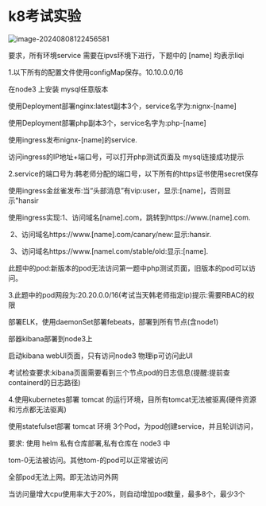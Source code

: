 

# k8考试实验

![image-20240808122456581](https://gitee.com/xiaojinliaqi/img/raw/master/202408081224924.png)



要求，所有环境service 需要在ipvs环境下进行，下题中的 [name] 均表示liqi

1.以下所有的配置文件使用configMap保存。10.10.0.0/16

在node3 上安装 mysql任意版本

使用Deployment部署nginx:latest副本3个，service名字为:nignx-[name]

使用Deployment部署php副本3个，service名字为:php-[name]

使用ingress发布nignx-[name]的service.

访问ingress的IP地址+端口号，可以打开php测试页面及 mysql连接成功提示



2.service的端口号为:韩老师分配的端口号，以下所有的https证书使用secret保存

使用ingress金丝雀发布:当“头部消息”有vip:user，显示:[name]，否则显示"hansir

使用ingress实现:1、访问域名[name].com，跳转到https://www.(name].com.

​                          2、访问域名https://www.[name].com/canary/new:显示:hansir.

​                          3、访问域名https://www.[namel.com/stable/old:显示:[name].

此题中的pod:新版本的pod无法访问第一题中php测试页面，旧版本的pod可以访问。



3.此题中的pod网段为:20.20.0.0/16(考试当天韩老师指定ip)提示:需要RBAC的权限

部署ELK，使用daemonSet部署febeats，部署到所有节点(含node1)

部器kibana部署到node3上

启动kibana webUl页面，只有访问node3 物理ip可访问此UI

考试检查要求:kibana页面需要看到三个节点pod的日志信息(提醒:提前查containerd的日志路径)



4.使用kubernetes部署 tomcat 的运行环境，目所有tomcat无法被驱离(硬件资源和污点都无法驱离)

使用statefulset部署 tomcat 环境 3个Pod，为pod创建service，并且轮训访问，

要求:
使用 helm 私有仓库部署,私有仓库在 node3 中

tom-0无法被访问。其他tom-的pod可以正常被访问

全部pod无法上网。即无法访问外网

当访问量增大cpu使用率大于20%，则自动增加pod数量，最多8个，最少3个